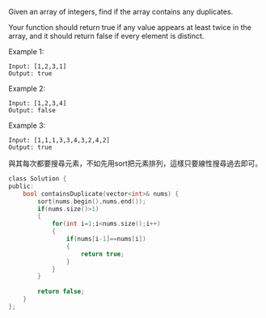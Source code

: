 Given an array of integers, find if the array contains any duplicates.

Your function should return true if any value appears at least twice in the array, and it should return false if every element is distinct.

Example 1:
```
Input: [1,2,3,1]
Output: true
```
Example 2:
```
Input: [1,2,3,4]
Output: false
```
Example 3:
```
Input: [1,1,1,3,3,4,3,2,4,2]
Output: true
```
與其每次都要搜尋元素，不如先用sort把元素排列，這樣只要線性搜尋過去即可。

```c
class Solution {
public:
    bool containsDuplicate(vector<int>& nums) {
        sort(nums.begin(),nums.end());
        if(nums.size()>1)
        {
            for(int i=1;i<nums.size();i++)
            {
                if(nums[i-1]==nums[i])
                {
                    return true;
                }
            }
        }
        
        return false;
    }
};
```
